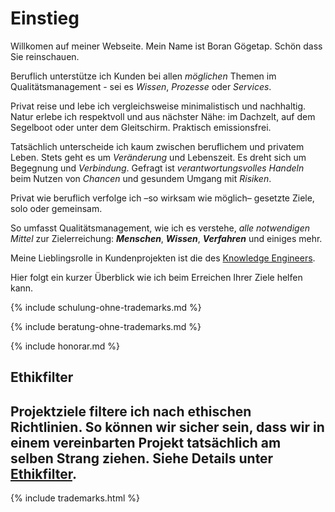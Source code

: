 # Einstieg

Willkomen auf meiner Webseite. Mein Name ist Boran Gögetap. Schön dass Sie reinschauen.

Beruflich unterstütze ich Kunden bei allen *möglichen* Themen im Qualitätsmanagement - sei es *Wissen*, *Prozesse* oder *Services*.

Privat reise und lebe ich vergleichsweise minimalistisch und nachhaltig. Natur erlebe ich respektvoll und aus nächster Nähe: im Dachzelt, auf dem Segelboot oder unter dem Gleitschirm. Praktisch emissionsfrei.

Tatsächlich unterscheide ich kaum zwischen beruflichem und privatem Leben. Stets geht es um *Veränderung* und Lebenszeit. Es dreht sich um Begegnung und *Verbindung*. Gefragt ist *verantwortungsvolles Handeln* beim Nutzen von *Chancen* und gesundem Umgang mit *Risiken*.

Privat wie beruflich verfolge ich –so wirksam wie möglich– gesetzte Ziele, solo oder gemeinsam.

So umfasst Qualitätsmanagement, wie ich es verstehe, *alle notwendigen Mittel* zur Zielerreichung: ***Menschen***, ***Wissen***, ***Verfahren*** und einiges mehr.

Meine Lieblingsrolle in Kundenprojekten ist die des [Knowledge Engineers](/de/Knowledge-Engineer).

Hier folgt ein kurzer Überblick wie ich beim Erreichen Ihrer Ziele helfen kann.

{% include schulung-ohne-trademarks.md %}

{% include beratung-ohne-trademarks.md %}

{% include honorar.md %}

## Ethikfilter

Projektziele filtere ich nach ethischen Richtlinien. So können wir sicher sein, dass wir in einem vereinbarten Projekt tatsächlich am selben Strang ziehen. Siehe Details unter [Ethikfilter](/ethikfilter).
---

{% include trademarks.html %}
